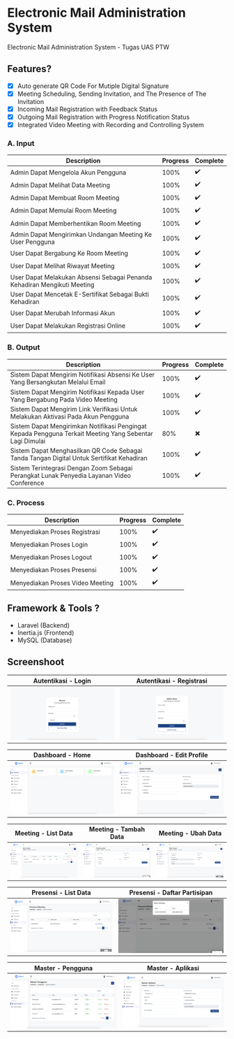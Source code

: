#  Electronic Mail Administration System
Electronic Mail Administration System - Tugas UAS PTW

## Features?
- [x] Auto generate QR Code For Mutiple Digital Signature
- [x] Meeting Scheduling, Sending Invitation, and The Presence of The Invitation
- [x] Incoming Mail Registration with Feedback Status
- [x] Outgoing Mail Registration with Progress Notification Status
- [x] Integrated Video Meeting with Recording and Controlling System

### A. Input
| Description | Progress | Complete |
| --- | --- | --- |
| Admin Dapat Mengelola Akun Pengguna | 100% | ✔️ |
| Admin Dapat Melihat Data Meeting | 100% | ✔️ |
| Admin Dapat Membuat Room Meeting | 100% | ✔️ |
| Admin Dapat Memulai Room Meeting | 100% | ✔️ |
| Admin Dapat Memberhentikan Room Meeting |100% | ✔️ |
| Admin Dapat Mengirimkan Undangan Meeting Ke User Pengguna | 100% | ✔️ |
| User Dapat Bergabung Ke Room Meeting | 100% | ✔️ |
| User Dapat Melihat Riwayat Meeting | 100% | ✔️ |
| User Dapat Melakukan Absensi Sebagai Penanda Kehadiran Mengikuti Meeting | 100% | ✔️ |
| User Dapat Mencetak E-Sertifikat Sebagai Bukti Kehadiran | 100% | ✔️ |
| User Dapat Merubah Informasi Akun | 100% | ✔️ |
| User Dapat Melakukan Registrasi Online | 100% | ✔️ |

### B. Output
| Description | Progress | Complete |
| --- | --- | --- |
| Sistem Dapat Mengirim Notifikasi Absensi Ke User Yang Bersangkutan Melalui Email | 100% | ✔️ |
| Sistem Dapat Mengirim Notifikasi Kepada User Yang Bergabung Pada Video Meeting | 100% | ✔️ |
| Sistem Dapat Mengirim Link Verifikasi Untuk Melakukan Aktivasi Pada Akun Pengguna | 100% | ✔️ |
| Sistem Dapat Mengirimkan Notifikasi Pengingat Kepada Pengguna Terkait Meeting Yang Sebentar Lagi Dimulai | 80% | ✖️ |
| Sistem Dapat Menghasilkan QR Code Sebagai Tanda Tangan Digital Untuk Sertifikat Kehadiran | 100% | ✔️ |
| Sistem Terintegrasi Dengan Zoom Sebagai Perangkat Lunak Penyedia Layanan Video Conference | 100% | ✔️ |

### C. Process
| Description | Progress | Complete |
| --- | --- | --- |
| Menyediakan Proses Registrasi | 100% | ✔️ |
| Menyediakan Proses Login | 100% | ✔️ |
| Menyediakan Proses Logout | 100% | ✔️ |
| Menyediakan Proses Presensi | 100% | ✔️ |
| Menyediakan Proses Video Meeting | 100% | ✔️ |

## Framework & Tools ?
- Laravel (Backend)
- Inertia.js (Frontend)
- MySQL (Database)

## Screenshoot
| Autentikasi - Login	| Autentikasi - Registrasi |
| ------------ | ------------ |
|![Login](/screenshoot/autentikasi-login.png)|![Register](/screenshoot/autentikasi-registrasi.png)|

| Dashboard - Home	| Dashboard - Edit Profile |
| ------------ | ------------ |
|![Home](/screenshoot/dashboard-home.png)|![EditProfile](/screenshoot/dashboard-edit-profile.png)|

| Meeting - List Data | Meeting - Tambah Data | Meeting - Ubah Data |
| ------------ | ------------ | ------------ |
|![MeetingList](/screenshoot/meeting-list.png)|![MeetingTambah](/screenshoot/meeting-tambah.png)|![MeetingUbah](/screenshoot/meeting-ubah-data.png)|

| Presensi - List Data | Presensi - Daftar Partisipan |
| ------------ | ------------ |
|![PresensiList](/screenshoot/presensi-list.png)|![PresensiPartisipan](/screenshoot/presensi-daftar-partisipan.png)|

| Master - Pengguna	| Master - Aplikasi |
| ------------ | ------------ |
|![MasterPengguna](/screenshoot/master-pengguna.png)|![MasterAplikasi](/screenshoot/master-aplikasi.png)|
